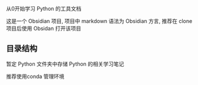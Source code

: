 
从0开始学习 Python 的工具文档

这是一个 Obsidian 项目, 项目中 markdown 语法为 Obsidian 方言, 推荐在 clone 项目后使用 Obsidan 打开该项目

## 目录结构

暂定 Python 文件夹中存储 Python 的相关学习笔记

推荐使用conda 管理环境

